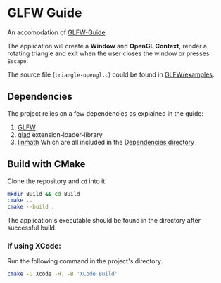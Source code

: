 # GLFW Guide

An accomodation of [GLFW-Guide](https://www.glfw.org/docs/latest/quick_guide.html).

The application will create a **Window** and **OpenGL Context**, render a rotating triangle and exit when the user closes the window or presses `Escape`.

The source file (`triangle-opengl.c`) could be found in [GLFW/examples](https://github.com/glfw/glfw/tree/master/examples).


## Dependencies

The project relies on a few dependencies as explained in the guide:
1. [GLFW](https://github.com/glfw/glfw) 
2. [glad](https://github.com/Dav1dde/glad) extension-loader-library
3. [linmath](https://github.com/datenwolf/linmath.h) 
Which are all included in the [Dependencies directory](https://github.com/Treata11/GLFW-Guide/tree/main/Dependencies)

## Build with CMake

Clone the repository and `cd` into it.
```bash
mkdir Build && cd Build
cmake ..
cmake --build .
```
The application's executable should be found in the directory after successful build.

### If using XCode:
Run the following command in the project's directory. 
```bash
cmake -G Xcode -H. -B 'XCode Build'
```
